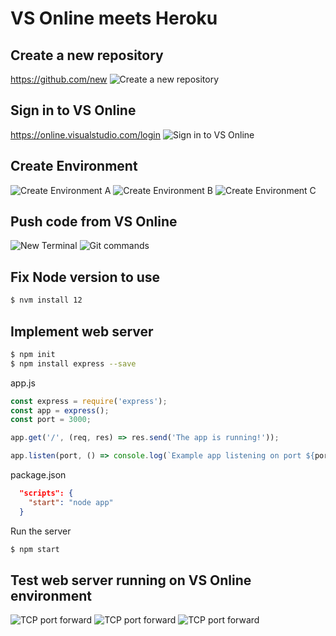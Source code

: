 # VS Online meets Heroku

## Create a new repository

https://github.com/new
![Create a new repository](images/01_create-a-new-repository.png)

## Sign in to VS Online

https://online.visualstudio.com/login
![Sign in to VS Online](images/02_sign-in-to-vsonline.png)

## Create Environment

![Create Environment A](images/03a_create-environment.png)
![Create Environment B](images/03b_create-environment.png)
![Create Environment C](images/03c_create-environment.png)

## Push code from VS Online

![New Terminal](images/04a_new-terminal.png)
![Git commands](images/04b_git-commands.png)

## Fix Node version to use

```bash
$ nvm install 12
```

## Implement web server

```bash
$ npm init
$ npm install express --save
```

app.js
```js
const express = require('express');
const app = express();
const port = 3000;

app.get('/', (req, res) => res.send('The app is running!'));

app.listen(port, () => console.log(`Example app listening on port ${port}!`));
```

package.json
```json
  "scripts": {
    "start": "node app"
  }
```

Run the server
```bash
$ npm start
```

## Test web server running on VS Online environment

![TCP port forward](images/07a_tcp-port-forward.png)
![TCP port forward](images/07a_tcp-port-forward.png)
![TCP port forward](images/07c_the-app-is-running.png)

